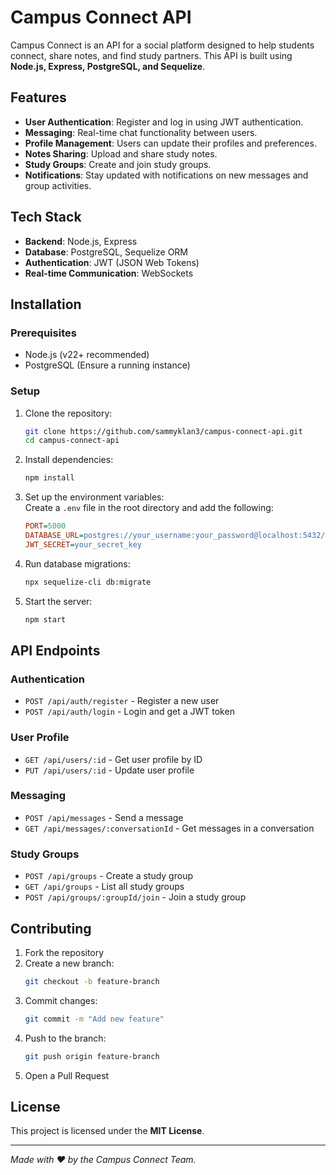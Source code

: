 # Campus Connect API

Campus Connect is an API for a social platform designed to help students connect, share notes, and find study partners. This API is built using **Node.js, Express, PostgreSQL, and Sequelize**.

## Features

- **User Authentication**: Register and log in using JWT authentication.
- **Messaging**: Real-time chat functionality between users.
- **Profile Management**: Users can update their profiles and preferences.
- **Notes Sharing**: Upload and share study notes.
- **Study Groups**: Create and join study groups.
- **Notifications**: Stay updated with notifications on new messages and group activities.

## Tech Stack

- **Backend**: Node.js, Express
- **Database**: PostgreSQL, Sequelize ORM
- **Authentication**: JWT (JSON Web Tokens)
- **Real-time Communication**: WebSockets

## Installation

### Prerequisites
- Node.js (v22+ recommended)
- PostgreSQL (Ensure a running instance)

### Setup

1. Clone the repository:
   ```sh
   git clone https://github.com/sammyklan3/campus-connect-api.git
   cd campus-connect-api
   ```

2. Install dependencies:
   ```sh
   npm install
   ```

3. Set up the environment variables:  
   Create a `.env` file in the root directory and add the following:
   ```ini
   PORT=5000
   DATABASE_URL=postgres://your_username:your_password@localhost:5432/campusconnect
   JWT_SECRET=your_secret_key
   ```

4. Run database migrations:
   ```sh
   npx sequelize-cli db:migrate
   ```

5. Start the server:
   ```sh
   npm start
   ```

## API Endpoints

### Authentication
- `POST /api/auth/register` - Register a new user
- `POST /api/auth/login` - Login and get a JWT token

### User Profile
- `GET /api/users/:id` - Get user profile by ID
- `PUT /api/users/:id` - Update user profile

### Messaging
- `POST /api/messages` - Send a message
- `GET /api/messages/:conversationId` - Get messages in a conversation

### Study Groups
- `POST /api/groups` - Create a study group
- `GET /api/groups` - List all study groups
- `POST /api/groups/:groupId/join` - Join a study group

## Contributing

1. Fork the repository
2. Create a new branch:
   ```sh
   git checkout -b feature-branch
   ```
3. Commit changes:
   ```sh
   git commit -m "Add new feature"
   ```
4. Push to the branch:
   ```sh
   git push origin feature-branch
   ```
5. Open a Pull Request

## License

This project is licensed under the **MIT License**.

---

_Made with ❤️ by the Campus Connect Team._